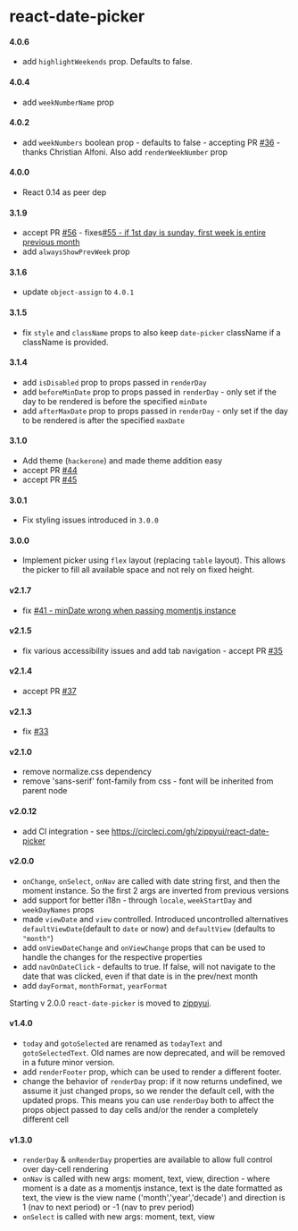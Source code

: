 react-date-picker
=================

#### 4.0.6 
 * add `highlightWeekends` prop. Defaults to false.

#### 4.0.4
 * add `weekNumberName` prop
 
#### 4.0.2 
 * add `weekNumbers` boolean prop - defaults to false - accepting PR [#36](https://github.com/zippyui/react-date-picker/pull/36) - thanks Christian Alfoni. Also add `renderWeekNumber` prop

#### 4.0.0
 * React 0.14 as peer dep
 
#### 3.1.9
 * accept PR [#56](https://github.com/zippyui/react-date-picker/pull/56) - fixes[#55 - if 1st day is sunday, first week is entire previous month](https://github.com/zippyui/react-date-picker/issues/55)
 * add `alwaysShowPrevWeek` prop

#### 3.1.6
 * update `object-assign` to `4.0.1`
 
#### 3.1.5
 * fix `style` and `className` props to also keep `date-picker` className if a className is provided.
 
#### 3.1.4
 * add `isDisabled` prop to props passed in `renderDay`
 * add `beforeMinDate` prop to props passed in `renderDay` - only set if the day to be rendered is before the specified `minDate`
 * add `afterMaxDate` prop to props passed in `renderDay` - only set if the day to be rendered is after the specified `maxDate`

#### 3.1.0
 * Add theme (`hackerone`) and made theme addition easy
 * accept PR [#44](https://github.com/zippyui/react-date-picker/pull/44)
 * accept PR [#45](https://github.com/zippyui/react-date-picker/pull/45)
 
#### 3.0.1
 * Fix styling issues introduced in `3.0.0`
 
#### 3.0.0
 * Implement picker using `flex` layout (replacing `table` layout). This allows the picker to fill all available space and not rely on fixed height.

#### v2.1.7

 * fix [#41 - minDate wrong when passing momentjs instance](https://github.com/zippyui/react-date-picker/issues/41)

#### v2.1.5

 * fix various accessibility issues and add tab navigation - accept PR [#35](https://github.com/zippyui/react-date-picker/pull/35)

#### v2.1.4

 * accept PR [#37](https://github.com/zippyui/react-date-picker/pull/37)

#### v2.1.3

 * fix [#33](https://github.com/zippyui/react-date-picker/issues/33)

#### v2.1.0

 * remove normalize.css dependency
 * remove 'sans-serif'  font-family from css - font will be inherited from parent node

#### v2.0.12

 * add CI integration - see https://circleci.com/gh/zippyui/react-date-picker

#### v2.0.0

 * `onChange`, `onSelect`, `onNav` are called with date string first, and then the moment instance. So the first 2 args are inverted from previous versions
 * add support for better i18n - through `locale`, `weekStartDay` and `weekDayNames` props
 * made `viewDate` and `view` controlled. Introduced uncontrolled alternatives `defaultViewDate`(default to `date` or now) and `defaultView` (defaults to `"month"`)
 * add `onViewDateChange` and `onViewChange` props that can be used to handle the changes for the respective properties
 * add `navOnDateClick` - defaults to true. If false, will not navigate to the date that was clicked, even if that date is in the prev/next month
 * add `dayFormat`, `monthFormat`, `yearFormat`

Starting v 2.0.0 `react-date-picker` is moved to [zippyui](http://github.com/zippyui).

#### v1.4.0

 * `today` and `gotoSelected` are renamed as `todayText` and `gotoSelectedText`. Old names are now deprecated, and will be removed in a future minor version.
 * add `renderFooter` prop, which can be used to render a different footer.
 * change the behavior of `renderDay` prop: if it now returns undefined, we assume it just changed props, so we render the default cell, with the updated props. This means you can use `renderDay` both to affect the props object passed to day cells and/or the render a completely different cell

#### v1.3.0
 * `renderDay` & `onRenderDay` properties are available to allow full control over day-cell rendering
 * `onNav` is called with new args: moment, text, view, direction - where moment is a date as a momentjs instance, text is the date formatted as text, the view is the view name ('month','year','decade') and direction is 1 (nav to next period) or -1 (nav to prev period)
 * `onSelect` is called with new args: moment, text, view
